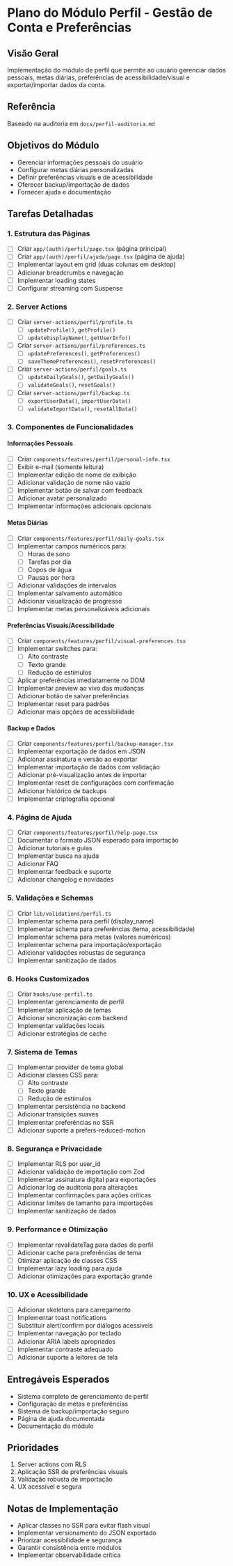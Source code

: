# Plano do Módulo Perfil - Gestão de Conta e Preferências

## Visão Geral
Implementação do módulo de perfil que permite ao usuário gerenciar dados pessoais, metas diárias, preferências de acessibilidade/visual e exportar/importar dados da conta.

## Referência
Baseado na auditoria em `docs/perfil-auditoria.md`

## Objetivos do Módulo
- Gerenciar informações pessoais do usuário
- Configurar metas diárias personalizadas
- Definir preferências visuais e de acessibilidade
- Oferecer backup/importação de dados
- Fornecer ajuda e documentação

## Tarefas Detalhadas

### 1. Estrutura das Páginas
- [ ] Criar `app/(auth)/perfil/page.tsx` (página principal)
- [ ] Criar `app/(auth)/perfil/ajuda/page.tsx` (página de ajuda)
- [ ] Implementar layout em grid (duas colunas em desktop)
- [ ] Adicionar breadcrumbs e navegação
- [ ] Implementar loading states
- [ ] Configurar streaming com Suspense

### 2. Server Actions
- [ ] Criar `server-actions/perfil/profile.ts`
  - [ ] `updateProfile()`, `getProfile()`
  - [ ] `updateDisplayName()`, `getUserInfo()`
- [ ] Criar `server-actions/perfil/preferences.ts`
  - [ ] `updatePreferences()`, `getPreferences()`
  - [ ] `saveThemePreferences()`, `resetPreferences()`
- [ ] Criar `server-actions/perfil/goals.ts`
  - [ ] `updateDailyGoals()`, `getDailyGoals()`
  - [ ] `validateGoals()`, `resetGoals()`
- [ ] Criar `server-actions/perfil/backup.ts`
  - [ ] `exportUserData()`, `importUserData()`
  - [ ] `validateImportData()`, `resetAllData()`

### 3. Componentes de Funcionalidades

#### Informações Pessoais
- [ ] Criar `components/features/perfil/personal-info.tsx`
- [ ] Exibir e-mail (somente leitura)
- [ ] Implementar edição de nome de exibição
- [ ] Adicionar validação de nome não vazio
- [ ] Implementar botão de salvar com feedback
- [ ] Adicionar avatar personalizado
- [ ] Implementar informações adicionais opcionais

#### Metas Diárias
- [ ] Criar `components/features/perfil/daily-goals.tsx`
- [ ] Implementar campos numéricos para:
  - [ ] Horas de sono
  - [ ] Tarefas por dia
  - [ ] Copos de água
  - [ ] Pausas por hora
- [ ] Adicionar validações de intervalos
- [ ] Implementar salvamento automático
- [ ] Adicionar visualização de progresso
- [ ] Implementar metas personalizáveis adicionais

#### Preferências Visuais/Acessibilidade
- [ ] Criar `components/features/perfil/visual-preferences.tsx`
- [ ] Implementar switches para:
  - [ ] Alto contraste
  - [ ] Texto grande
  - [ ] Redução de estímulos
- [ ] Aplicar preferências imediatamente no DOM
- [ ] Implementar preview ao vivo das mudanças
- [ ] Adicionar botão de salvar preferências
- [ ] Implementar reset para padrões
- [ ] Adicionar mais opções de acessibilidade

#### Backup e Dados
- [ ] Criar `components/features/perfil/backup-manager.tsx`
- [ ] Implementar exportação de dados em JSON
- [ ] Adicionar assinatura e versão ao exportar
- [ ] Implementar importação de dados com validação
- [ ] Adicionar pré-visualização antes de importar
- [ ] Implementar reset de configurações com confirmação
- [ ] Adicionar histórico de backups
- [ ] Implementar criptografia opcional

### 4. Página de Ajuda
- [ ] Criar `components/features/perfil/help-page.tsx`
- [ ] Documentar o formato JSON esperado para importação
- [ ] Adicionar tutoriais e guias
- [ ] Implementar busca na ajuda
- [ ] Adicionar FAQ
- [ ] Implementar feedback e suporte
- [ ] Adicionar changelog e novidades

### 5. Validações e Schemas
- [ ] Criar `lib/validations/perfil.ts`
- [ ] Implementar schema para perfil (display_name)
- [ ] Implementar schema para preferências (tema, acessibilidade)
- [ ] Implementar schema para metas (valores numéricos)
- [ ] Implementar schema para importação/exportação
- [ ] Adicionar validações robustas de segurança
- [ ] Implementar sanitização de dados

### 6. Hooks Customizados
- [ ] Criar `hooks/use-perfil.ts`
- [ ] Implementar gerenciamento de perfil
- [ ] Implementar aplicação de temas
- [ ] Adicionar sincronização com backend
- [ ] Implementar validações locais
- [ ] Adicionar estratégias de cache

### 7. Sistema de Temas
- [ ] Implementar provider de tema global
- [ ] Adicionar classes CSS para:
  - [ ] Alto contraste
  - [ ] Texto grande
  - [ ] Redução de estímulos
- [ ] Implementar persistência no backend
- [ ] Adicionar transições suaves
- [ ] Implementar preferências no SSR
- [ ] Adicionar suporte a prefers-reduced-motion

### 8. Segurança e Privacidade
- [ ] Implementar RLS por user_id
- [ ] Adicionar validação de importação com Zod
- [ ] Implementar assinatura digital para exportações
- [ ] Adicionar log de auditoria para alterações
- [ ] Implementar confirmações para ações críticas
- [ ] Adicionar limites de tamanho para importações
- [ ] Implementar sanitização de dados

### 9. Performance e Otimização
- [ ] Implementar revalidateTag para dados de perfil
- [ ] Adicionar cache para preferências de tema
- [ ] Otimizar aplicação de classes CSS
- [ ] Implementar lazy loading para ajuda
- [ ] Adicionar otimizações para exportação grande

### 10. UX e Acessibilidade
- [ ] Adicionar skeletons para carregamento
- [ ] Implementar toast notifications
- [ ] Substituir alert/confirm por diálogos acessíveis
- [ ] Implementar navegação por teclado
- [ ] Adicionar ARIA labels apropriados
- [ ] Implementar contraste adequado
- [ ] Adicionar suporte a leitores de tela

## Entregáveis Esperados
- Sistema completo de gerenciamento de perfil
- Configuração de metas e preferências
- Sistema de backup/importação seguro
- Página de ajuda documentada
- Documentação do módulo

## Prioridades
1. Server actions com RLS
2. Aplicação SSR de preferências visuais
3. Validação robusta de importação
4. UX acessível e segura

## Notas de Implementação
- Aplicar classes no SSR para evitar flash visual
- Implementar versionamento do JSON exportado
- Priorizar acessibilidade e segurança
- Garantir consistência entre módulos
- Implementar observabilidade crítica